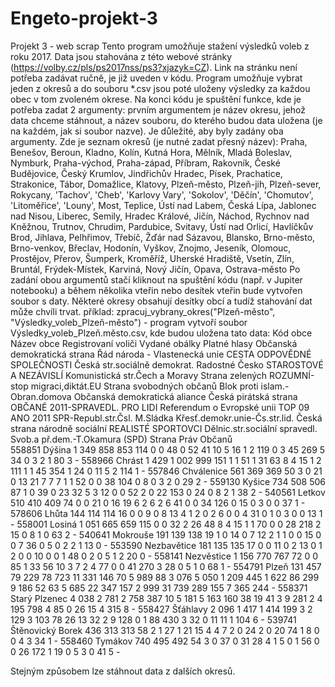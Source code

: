 # Engeto-projekt-3
Projekt 3 - web scrap
Tento program umožňuje stažení výsledků voleb z roku 2017. 
Data jsou stahována z této webové stránky (https://volby.cz/pls/ps2017nss/ps3?xjazyk=CZ). Link na stránku není potřeba zadávat ručně, je již uveden v kódu. 
Program umožňuje vybrat jeden z okresů a do souboru *.csv jsou poté uloženy výsledky za každou obec v tom zvoleném okrese. 
Na konci kódu je spuštění funkce, kde je potřeba zadat 2 argumenty: prvním argumentem je název okresu, jehož data chceme stáhnout, a název souboru, do kterého budou data uložena (je na každém, jak si soubor nazve). 
Je důležité, aby byly zadány oba argumenty. 
Zde je seznam okresů (je nutné zadat přesný název):
Praha, Benešov, Beroun, Kladno, Kolín, Kutná Hora, Mělník, Mladá Boleslav, Nymburk, Praha-východ, Praha-západ, Příbram, Rakovník, České Budějovice, Český Krumlov, Jindřichův Hradec, Písek, Prachatice, Strakonice, Tábor, Domažlice, Klatovy, Plzeň-město, Plzeň-jih, Plzeň-sever, Rokycany, 'Tachov', 'Cheb', 'Karlovy Vary', 'Sokolov', 'Děčín', 'Chomutov', 'Litoměřice', 'Louny', Most, Teplice, Ústí nad Labem, Česká Lípa, Jablonec nad Nisou, Liberec, Semily, Hradec Králové, Jičín, Náchod, Rychnov nad Kněžnou, Trutnov, Chrudim, Pardubice, Svitavy, Ústí nad Orlicí, Havlíčkův Brod, Jihlava, Pelhřimov, Třebíč, Žďár nad Sázavou, Blansko, Brno-město, Brno-venkov, Břeclav, Hodonín, Vyškov, Znojmo, Jeseník, Olomouc, Prostějov, Přerov, Šumperk, Kroměříž, Uherské Hradiště, Vsetín, Zlín, Bruntál, Frýdek-Místek, Karviná, Nový Jičín, Opava, Ostrava-město
Po zadání obou argumentů  stačí kliknout na spuštění kódu (např. v Jupiter notebooku) a během několika vteřin nebo desítek vteřin bude vytvořen soubor s daty. Některé okresy obsahují desítky obcí a tudíž stahování dat může chvíli trvat. 
příklad: zpracuj_vybrany_okres("Plzeň-město", "Výsledky_voleb_Plzeň-město") - program vytvoří soubor Výsledky_voleb_Plzeň.město.csv, kde budou uložena tato data:
Kód obce	Název obce	Registrovaní voliči	Vydané obálky	Platné hlasy	Občanská demokratická strana	Řád národa - Vlastenecká unie	CESTA ODPOVĚDNÉ SPOLEČNOSTI	Česká str.sociálně demokrat.	Radostné Česko	STAROSTOVÉ A NEZÁVISLÍ	Komunistická str.Čech a Moravy	Strana zelených	ROZUMNÍ-stop migraci,diktát.EU	Strana svobodných občanů	Blok proti islam.-Obran.domova	Občanská demokratická aliance	Česká pirátská strana	OBČANÉ 2011-SPRAVEDL. PRO LIDI	Referendum o Evropské unii	TOP 09	ANO 2011	SPR-Republ.str.Čsl. M.Sládka	Křesť.demokr.unie-Čs.str.lid.	Česká strana národně sociální	REALISTÉ	SPORTOVCI	Dělnic.str.sociální spravedl.	Svob.a př.dem.-T.Okamura (SPD)	Strana Práv Občanů	
558851	Dýšina	1 349	858	853	114	0	0	48	0	52	41	10	5	16	1	2	119	0	3	45	269	5	34	0	3	2	1	80	3	-
558966	Chrást	1 429	1 002	999	151	1	1	51	1	31	63	8	4	15	1	2	111	1	1	45	354	1	24	0	11	5	2	114	1	-
557846	Chválenice	561	369	369	50	3	0	21	0	13	21	7	7	7	1	1	52	0	0	38	104	0	8	0	3	2	0	29	2	-
559130	Kyšice	734	508	506	87	1	0	39	0	23	32	5	3	12	0	0	52	2	0	22	153	0	24	0	8	2	1	38	2	-
540561	Letkov	510	410	409	74	0	0	21	0	16	19	6	2	6	2	6	41	0	0	34	126	0	15	0	3	0	0	37	1	-
578606	Lhůta	144	114	114	16	0	0	9	0	8	13	4	1	2	0	2	6	0	0	4	31	0	1	0	3	0	0	13	1	-
558001	Losiná	1 051	665	659	115	0	0	32	2	26	48	8	4	15	1	1	70	0	0	28	218	2	15	0	8	1	0	63	2	-
540641	Mokrouše	191	139	138	19	1	0	14	0	7	12	2	1	1	0	0	15	0	0	7	36	0	5	0	2	2	1	13	0	-
553590	Nezbavětice	181	135	135	17	0	0	11	0	2	13	0	1	2	0	0	10	0	0	1	48	0	2	0	5	1	2	20	0	-
558141	Nezvěstice	1 156	770	767	72	0	0	85	1	33	56	10	3	7	2	4	77	0	0	41	270	3	28	0	5	1	0	68	1	-
554791	Plzeň	131 457	79 229	78 723	11 331	146	70	5 989	88	3 076	5 050	1 209	445	1 622	86	299	9 186	52	63	5 685	22 347	157	2 999	31	739	289	155	7 365	244	-
558371	Starý Plzenec	4 038	2 781	2 758	387	10	5	181	5	163	160	38	19	41	3	9	281	2	4	195	798	4	85	0	26	15	4	315	8	-
558427	Šťáhlavy	2 096	1 417	1 414	199	3	2	129	3	103	78	26	13	32	2	9	128	0	1	88	430	3	32	0	11	11	1	104	6	-
539741	Štěnovický Borek	436	313	313	58	2	1	27	1	21	15	4	4	7	2	0	24	2	0	20	74	1	8	0	0	4	3	34	1	-
558460	Tymákov	740	495	492	54	3	0	37	0	31	28	4	1	5	0	1	56	0	0	26	172	1	19	0	5	3	0	41	5	-

Stejným způsobem lze stáhnout data z dalších okresů. 
